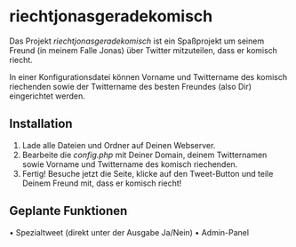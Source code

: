 riechtjonasgeradekomisch
========================

Das Projekt *riechtjonasgeradekomisch* ist ein Spaßprojekt um seinem Freund (in meinem Falle Jonas) über Twitter mitzuteilen, dass er komisch riecht.

In einer Konfigurationsdatei können Vorname und Twittername des komisch riechenden sowie der Twittername des besten Freundes (also Dir) eingerichtet werden.

## Installation ##
1. Lade alle Dateien und Ordner auf Deinen Webserver.
2. Bearbeite die *config.php* mit Deiner Domain, deinem Twitternamen sowie Vorname und Twittername des komisch riechenden.
3. Fertig! Besuche jetzt die Seite, klicke auf den Tweet-Button und teile Deinem Freund mit, dass er komisch riecht!

## Geplante Funktionen ##
• Spezialtweet (direkt unter der Ausgabe Ja/Nein)
• Admin-Panel